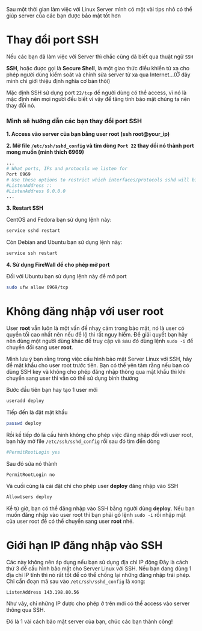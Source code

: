 Sau một thời gian làm việc với Linux Server mình có một vài tips nhỏ có thể giúp server của các bạn được bảo mật tốt hơn

# Thay đổi port SSH
Nếu các bạn đã làm việc với Server thì chắc cũng đã biết qua thuật ngữ `SSH`

**SSH**, hoặc được gọi là **Secure Shell**, là một giao thức điều khiển từ xa cho phép người dùng kiểm soát và chỉnh sửa server từ xa qua Internet...(Ở đây mình chỉ giới thiệu định nghĩa cơ bản thôi)

Mặc định SSH sử dụng port `22/tcp` để người dùng có thể access, vì nó là mặc định nên mọi người đều biết vì vậy để tăng tính bảo mật chúng ta nên thay đổi nó.

### Mình sẽ hướng dẫn các bạn thay đổi port SSH

**1. Access vào server của bạn bằng user root (ssh root@your_ip)**

**2. Mở file `/etc/ssh/sshd_config` và tim dòng `Port 22` thay đổi nó thành port mong muốn (mình thích 6969)**
```bash
...
# What ports, IPs and protocols we listen for
Port 6969
# Use these options to restrict which interfaces/protocols sshd will bind to
#ListenAddress ::
#ListenAddress 0.0.0.0
...
```
**3. Restart SSH**

CentOS and Fedora bạn sử dụng lệnh này:
```bash
service sshd restart
```

Còn Debian and Ubuntu bạn sử dụng lệnh này:
```bash
service ssh restart
```

**4. Sử dụng FireWall để cho phép mở port**

Đối với Ubuntu bạn sử dụng lệnh này để mở port
```bash
sudo ufw allow 6969/tcp
```

# Không đăng nhập với user root

User **root** vẫn luôn là một vấn đề nhạy cảm trong bảo mật, nó là user có quyền tối cao nhất nên nếu để lộ thì rất nguy hiểm.
Để giải quyết  bạn hãy nên dùng một người dùng khác để truy cập và sau đó dùng lệnh `sudo -i` để chuyển đổi sang user **root**.

Mình lưu ý bạn rằng trong việc cấu hình bảo mật Server Linux với SSH, hãy để mật khẩu cho user root trước tiên. Bạn có thể yên tâm rằng nếu bạn có dùng SSH key và không cho phép đăng nhập thông qua mật khẩu thì khi chuyển sang user thì vẫn có thể sử dụng bình thường

Bước đầu tiên bạn hay tạo 1 user mới

```bash
useradd deploy
```

Tiếp đến là đặt mật khẩu

```bash
passwd deploy
```

Rồi kế tiếp đó là cấu hình không cho phép việc đăng nhập đối với user root, bạn hãy mở file `/etc/ssh/sshd_config` rồi sau đó tìm đến dòng

```bash
#PermitRootLogin yes
```

Sau đó sửa nó thành

```bash
PermitRootLogin no
```

Và cuối cùng là cài đặt chỉ cho phép user **deploy** đăng nhập vào SSH 

```bash
AllowUsers deploy
```

Kể từ giờ, bạn có thể đăng nhập vào SSH bằng người dùng **deploy**. Nếu bạn muốn đăng nhập vào user root thì bạn phải gõ lệnh `sudo -i` rồi nhập mật của user root để có thể chuyển sang user **root** nhé. 

# Giới hạn IP đăng nhập vào SSH
Các này không nên áp dụng nếu bạn sử dụng địa chỉ IP động
Đây là cách thứ 3 để cấu hình bảo mật cho Server Linux với SSH. 
Nếu bạn đang dùng 1 địa chỉ IP tĩnh thì nó rất tốt để có thể chống lại những đăng nhập trái phép. 
Chỉ cần đoạn mã sau vào `/etc/ssh/sshd_config` là xong:

```
ListenAddress 143.198.80.56
```

Như vây, chỉ những IP được cho phép ở trên mới có thể access vào server thông qua SSH.

Đó là 1 vài cách bảo mật server của bạn, chúc các bạn thành công!